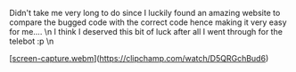 Didn't take me very long to do since I luckily found an amazing website to compare the bugged code with the correct code hence making it very easy for me.... \n
I think I deserved this bit of luck after all I went through for the telebot :p \n





[[screen-capture.webm](https://user-images.githubusercontent.com/112589278/204614650-596af491-2053-46c3-add4-d54c1875fbd5.webm)](https://clipchamp.com/watch/D5QRGchBud6)


